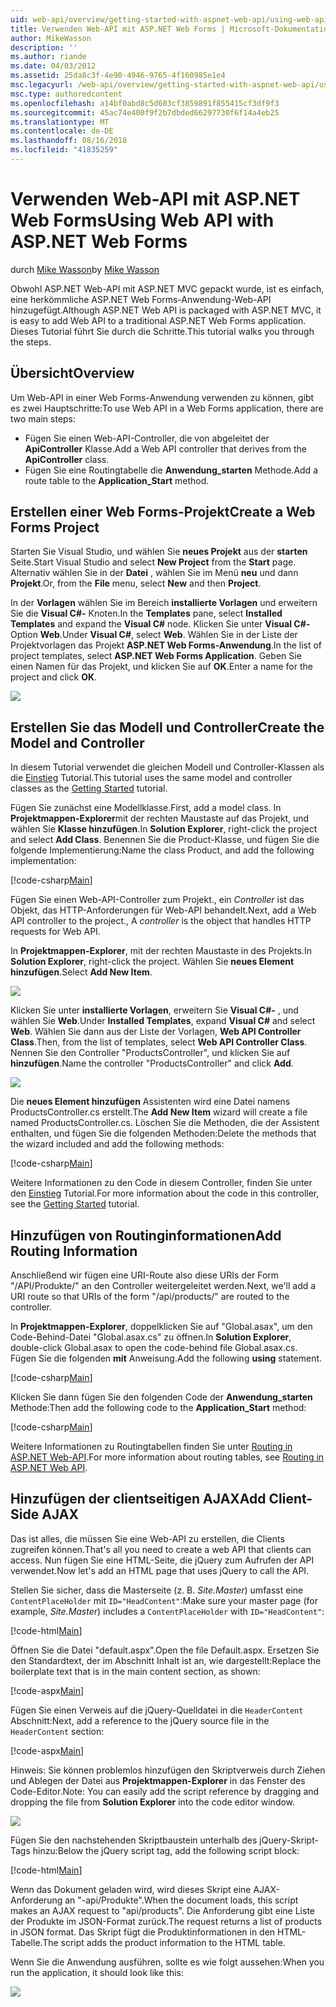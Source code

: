 ```yaml
---
uid: web-api/overview/getting-started-with-aspnet-web-api/using-web-api-with-aspnet-web-forms
title: Verwenden Web-API mit ASP.NET Web Forms | Microsoft-Dokumentation
author: MikeWasson
description: ''
ms.author: riande
ms.date: 04/03/2012
ms.assetid: 25da8c3f-4e90-4946-9765-4f160985e1e4
msc.legacyurl: /web-api/overview/getting-started-with-aspnet-web-api/using-web-api-with-aspnet-web-forms
msc.type: authoredcontent
ms.openlocfilehash: a14bf0abd8c5d603cf3859891f855415cf3df9f3
ms.sourcegitcommit: 45ac74e400f9f2b7dbded66297730f6f14a4eb25
ms.translationtype: MT
ms.contentlocale: de-DE
ms.lasthandoff: 08/16/2018
ms.locfileid: "41835259"
---
```

<a name="using-web-api-with-aspnet-web-forms"></a><span data-ttu-id="48953-102">Verwenden Web-API mit ASP.NET Web Forms</span><span class="sxs-lookup"><span data-stu-id="48953-102">Using Web API with ASP.NET Web Forms</span></span>
====================
<span data-ttu-id="48953-103">durch [Mike Wasson](https://github.com/MikeWasson)</span><span class="sxs-lookup"><span data-stu-id="48953-103">by [Mike Wasson](https://github.com/MikeWasson)</span></span>

<span data-ttu-id="48953-104">Obwohl ASP.NET Web-API mit ASP.NET MVC gepackt wurde, ist es einfach, eine herkömmliche ASP.NET Web Forms-Anwendung-Web-API hinzugefügt.</span><span class="sxs-lookup"><span data-stu-id="48953-104">Although ASP.NET Web API is packaged with ASP.NET MVC, it is easy to add Web API to a traditional ASP.NET Web Forms application.</span></span> <span data-ttu-id="48953-105">Dieses Tutorial führt Sie durch die Schritte.</span><span class="sxs-lookup"><span data-stu-id="48953-105">This tutorial walks you through the steps.</span></span>

## <a name="overview"></a><span data-ttu-id="48953-106">Übersicht</span><span class="sxs-lookup"><span data-stu-id="48953-106">Overview</span></span>

<span data-ttu-id="48953-107">Um Web-API in einer Web Forms-Anwendung verwenden zu können, gibt es zwei Hauptschritte:</span><span class="sxs-lookup"><span data-stu-id="48953-107">To use Web API in a Web Forms application, there are two main steps:</span></span>

- <span data-ttu-id="48953-108">Fügen Sie einen Web-API-Controller, die von abgeleitet der **ApiController** Klasse.</span><span class="sxs-lookup"><span data-stu-id="48953-108">Add a Web API controller that derives from the **ApiController** class.</span></span>
- <span data-ttu-id="48953-109">Fügen Sie eine Routingtabelle die **Anwendung\_starten** Methode.</span><span class="sxs-lookup"><span data-stu-id="48953-109">Add a route table to the **Application\_Start** method.</span></span>

## <a name="create-a-web-forms-project"></a><span data-ttu-id="48953-110">Erstellen einer Web Forms-Projekt</span><span class="sxs-lookup"><span data-stu-id="48953-110">Create a Web Forms Project</span></span>

<span data-ttu-id="48953-111">Starten Sie Visual Studio, und wählen Sie **neues Projekt** aus der **starten** Seite.</span><span class="sxs-lookup"><span data-stu-id="48953-111">Start Visual Studio and select **New Project** from the **Start** page.</span></span> <span data-ttu-id="48953-112">Alternativ wählen Sie in der **Datei** , wählen Sie im Menü **neu** und dann **Projekt**.</span><span class="sxs-lookup"><span data-stu-id="48953-112">Or, from the **File** menu, select **New** and then **Project**.</span></span>

<span data-ttu-id="48953-113">In der **Vorlagen** wählen Sie im Bereich **installierte Vorlagen** und erweitern Sie die **Visual C#-** Knoten.</span><span class="sxs-lookup"><span data-stu-id="48953-113">In the **Templates** pane, select **Installed Templates** and expand the **Visual C#** node.</span></span> <span data-ttu-id="48953-114">Klicken Sie unter **Visual C#-** Option **Web**.</span><span class="sxs-lookup"><span data-stu-id="48953-114">Under **Visual C#**, select **Web**.</span></span> <span data-ttu-id="48953-115">Wählen Sie in der Liste der Projektvorlagen das Projekt **ASP.NET Web Forms-Anwendung**.</span><span class="sxs-lookup"><span data-stu-id="48953-115">In the list of project templates, select **ASP.NET Web Forms Application**.</span></span> <span data-ttu-id="48953-116">Geben Sie einen Namen für das Projekt, und klicken Sie auf **OK**.</span><span class="sxs-lookup"><span data-stu-id="48953-116">Enter a name for the project and click **OK**.</span></span>

![](using-web-api-with-aspnet-web-forms/_static/image1.png)

## <a name="create-the-model-and-controller"></a><span data-ttu-id="48953-117">Erstellen Sie das Modell und Controller</span><span class="sxs-lookup"><span data-stu-id="48953-117">Create the Model and Controller</span></span>

<span data-ttu-id="48953-118">In diesem Tutorial verwendet die gleichen Modell und Controller-Klassen als die [Einstieg](tutorial-your-first-web-api.md) Tutorial.</span><span class="sxs-lookup"><span data-stu-id="48953-118">This tutorial uses the same model and controller classes as the [Getting Started](tutorial-your-first-web-api.md) tutorial.</span></span>

<span data-ttu-id="48953-119">Fügen Sie zunächst eine Modellklasse.</span><span class="sxs-lookup"><span data-stu-id="48953-119">First, add a model class.</span></span> <span data-ttu-id="48953-120">In **Projektmappen-Explorer**mit der rechten Maustaste auf das Projekt, und wählen Sie **Klasse hinzufügen**.</span><span class="sxs-lookup"><span data-stu-id="48953-120">In **Solution Explorer**, right-click the project and select **Add Class**.</span></span> <span data-ttu-id="48953-121">Benennen Sie die Product-Klasse, und fügen Sie die folgende Implementierung:</span><span class="sxs-lookup"><span data-stu-id="48953-121">Name the class Product, and add the following implementation:</span></span>

[!code-csharp[Main](using-web-api-with-aspnet-web-forms/samples/sample1.cs)]

<span data-ttu-id="48953-122">Fügen Sie einen Web-API-Controller zum Projekt., ein *Controller* ist das Objekt, das HTTP-Anforderungen für Web-API behandelt.</span><span class="sxs-lookup"><span data-stu-id="48953-122">Next, add a Web API controller to the project., A *controller* is the object that handles HTTP requests for Web API.</span></span>

<span data-ttu-id="48953-123">In **Projektmappen-Explorer**, mit der rechten Maustaste in des Projekts.</span><span class="sxs-lookup"><span data-stu-id="48953-123">In **Solution Explorer**, right-click the project.</span></span> <span data-ttu-id="48953-124">Wählen Sie **neues Element hinzufügen**.</span><span class="sxs-lookup"><span data-stu-id="48953-124">Select **Add New Item**.</span></span>

![](using-web-api-with-aspnet-web-forms/_static/image2.png)

<span data-ttu-id="48953-125">Klicken Sie unter **installierte Vorlagen**, erweitern Sie **Visual C#-** , und wählen Sie **Web**.</span><span class="sxs-lookup"><span data-stu-id="48953-125">Under **Installed Templates**, expand **Visual C#** and select **Web**.</span></span> <span data-ttu-id="48953-126">Wählen Sie dann aus der Liste der Vorlagen, **Web API Controller Class**.</span><span class="sxs-lookup"><span data-stu-id="48953-126">Then, from the list of templates, select **Web API Controller Class**.</span></span> <span data-ttu-id="48953-127">Nennen Sie den Controller "ProductsController", und klicken Sie auf **hinzufügen**.</span><span class="sxs-lookup"><span data-stu-id="48953-127">Name the controller "ProductsController" and click **Add**.</span></span>

![](using-web-api-with-aspnet-web-forms/_static/image3.png)

<span data-ttu-id="48953-128">Die **neues Element hinzufügen** Assistenten wird eine Datei namens ProductsController.cs erstellt.</span><span class="sxs-lookup"><span data-stu-id="48953-128">The **Add New Item** wizard will create a file named ProductsController.cs.</span></span> <span data-ttu-id="48953-129">Löschen Sie die Methoden, die der Assistent enthalten, und fügen Sie die folgenden Methoden:</span><span class="sxs-lookup"><span data-stu-id="48953-129">Delete the methods that the wizard included and add the following methods:</span></span>

[!code-csharp[Main](using-web-api-with-aspnet-web-forms/samples/sample2.cs)]

<span data-ttu-id="48953-130">Weitere Informationen zu den Code in diesem Controller, finden Sie unter den [Einstieg](tutorial-your-first-web-api.md) Tutorial.</span><span class="sxs-lookup"><span data-stu-id="48953-130">For more information about the code in this controller, see the [Getting Started](tutorial-your-first-web-api.md) tutorial.</span></span>

## <a name="add-routing-information"></a><span data-ttu-id="48953-131">Hinzufügen von Routinginformationen</span><span class="sxs-lookup"><span data-stu-id="48953-131">Add Routing Information</span></span>

<span data-ttu-id="48953-132">Anschließend wir fügen eine URI-Route also diese URIs der Form &quot;/API/Produkte/&quot; an den Controller weitergeleitet werden.</span><span class="sxs-lookup"><span data-stu-id="48953-132">Next, we'll add a URI route so that URIs of the form &quot;/api/products/&quot; are routed to the controller.</span></span>

<span data-ttu-id="48953-133">In **Projektmappen-Explorer**, doppelklicken Sie auf "Global.asax", um den Code-Behind-Datei "Global.asax.cs" zu öffnen.</span><span class="sxs-lookup"><span data-stu-id="48953-133">In **Solution Explorer**, double-click Global.asax to open the code-behind file Global.asax.cs.</span></span> <span data-ttu-id="48953-134">Fügen Sie die folgenden **mit** Anweisung.</span><span class="sxs-lookup"><span data-stu-id="48953-134">Add the following **using** statement.</span></span>

[!code-csharp[Main](using-web-api-with-aspnet-web-forms/samples/sample3.cs)]

<span data-ttu-id="48953-135">Klicken Sie dann fügen Sie den folgenden Code der **Anwendung\_starten** Methode:</span><span class="sxs-lookup"><span data-stu-id="48953-135">Then add the following code to the **Application\_Start** method:</span></span>

[!code-csharp[Main](using-web-api-with-aspnet-web-forms/samples/sample4.cs)]

<span data-ttu-id="48953-136">Weitere Informationen zu Routingtabellen finden Sie unter [Routing in ASP.NET Web-API](../web-api-routing-and-actions/routing-in-aspnet-web-api.md).</span><span class="sxs-lookup"><span data-stu-id="48953-136">For more information about routing tables, see [Routing in ASP.NET Web API](../web-api-routing-and-actions/routing-in-aspnet-web-api.md).</span></span>

## <a name="add-client-side-ajax"></a><span data-ttu-id="48953-137">Hinzufügen der clientseitigen AJAX</span><span class="sxs-lookup"><span data-stu-id="48953-137">Add Client-Side AJAX</span></span>

<span data-ttu-id="48953-138">Das ist alles, die müssen Sie eine Web-API zu erstellen, die Clients zugreifen können.</span><span class="sxs-lookup"><span data-stu-id="48953-138">That's all you need to create a web API that clients can access.</span></span> <span data-ttu-id="48953-139">Nun fügen Sie eine HTML-Seite, die jQuery zum Aufrufen der API verwendet.</span><span class="sxs-lookup"><span data-stu-id="48953-139">Now let's add an HTML page that uses jQuery to call the API.</span></span>

<span data-ttu-id="48953-140">Stellen Sie sicher, dass die Masterseite (z. B. *Site.Master*) umfasst eine `ContentPlaceHolder` mit `ID="HeadContent"`:</span><span class="sxs-lookup"><span data-stu-id="48953-140">Make sure your master page (for example, *Site.Master*) includes a `ContentPlaceHolder` with `ID="HeadContent"`:</span></span>

[!code-html[Main](using-web-api-with-aspnet-web-forms/samples/sample8.html)]

<span data-ttu-id="48953-141">Öffnen Sie die Datei "default.aspx".</span><span class="sxs-lookup"><span data-stu-id="48953-141">Open the file Default.aspx.</span></span> <span data-ttu-id="48953-142">Ersetzen Sie den Standardtext, der im Abschnitt Inhalt ist an, wie dargestellt:</span><span class="sxs-lookup"><span data-stu-id="48953-142">Replace the boilerplate text that is in the main content section, as shown:</span></span>

[!code-aspx[Main](using-web-api-with-aspnet-web-forms/samples/sample5.aspx)]

<span data-ttu-id="48953-143">Fügen Sie einen Verweis auf die jQuery-Quelldatei in die `HeaderContent` Abschnitt:</span><span class="sxs-lookup"><span data-stu-id="48953-143">Next, add a reference to the jQuery source file in the `HeaderContent` section:</span></span>

[!code-aspx[Main](using-web-api-with-aspnet-web-forms/samples/sample6.aspx?highlight=2)]

<span data-ttu-id="48953-144">Hinweis: Sie können problemlos hinzufügen den Skriptverweis durch Ziehen und Ablegen der Datei aus **Projektmappen-Explorer** in das Fenster des Code-Editor.</span><span class="sxs-lookup"><span data-stu-id="48953-144">Note: You can easily add the script reference by dragging and dropping the file from **Solution Explorer** into the code editor window.</span></span>

![](using-web-api-with-aspnet-web-forms/_static/image4.png)

<span data-ttu-id="48953-145">Fügen Sie den nachstehenden Skriptbaustein unterhalb des jQuery-Skript-Tags hinzu:</span><span class="sxs-lookup"><span data-stu-id="48953-145">Below the jQuery script tag, add the following script block:</span></span>

[!code-html[Main](using-web-api-with-aspnet-web-forms/samples/sample7.html)]

<span data-ttu-id="48953-146">Wenn das Dokument geladen wird, wird dieses Skript eine AJAX-Anforderung an &quot;-api/Produkte&quot;.</span><span class="sxs-lookup"><span data-stu-id="48953-146">When the document loads, this script makes an AJAX request to &quot;api/products&quot;.</span></span> <span data-ttu-id="48953-147">Die Anforderung gibt eine Liste der Produkte im JSON-Format zurück.</span><span class="sxs-lookup"><span data-stu-id="48953-147">The request returns a list of products in JSON format.</span></span> <span data-ttu-id="48953-148">Das Skript fügt die Produktinformationen in den HTML-Tabelle.</span><span class="sxs-lookup"><span data-stu-id="48953-148">The script adds the product information to the HTML table.</span></span>

<span data-ttu-id="48953-149">Wenn Sie die Anwendung ausführen, sollte es wie folgt aussehen:</span><span class="sxs-lookup"><span data-stu-id="48953-149">When you run the application, it should look like this:</span></span>

![](using-web-api-with-aspnet-web-forms/_static/image5.png)
